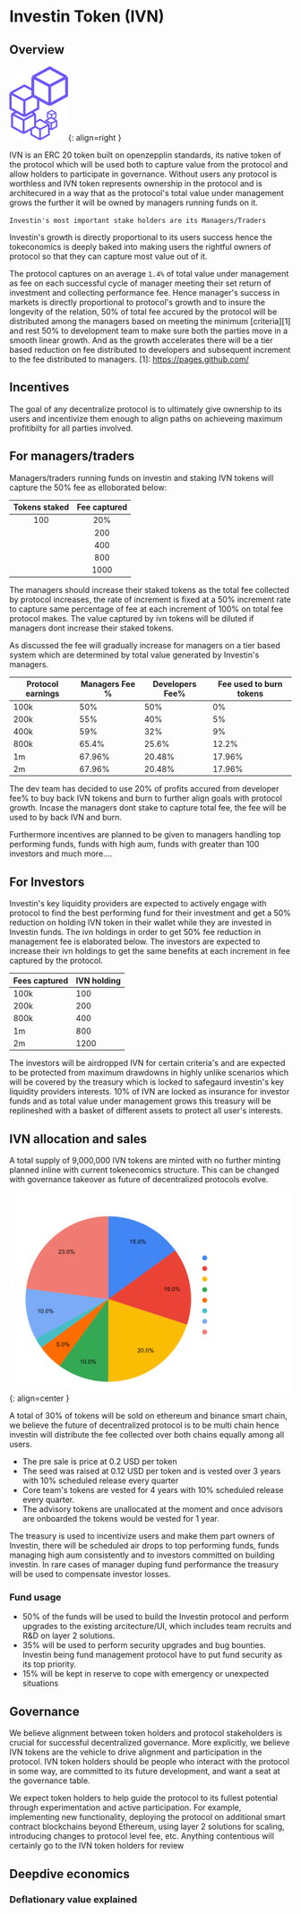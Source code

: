 # Investin Token (IVN)

## Overview

![Placeholder](assets/logo.png){: align=right }

IVN is an ERC 20 token built on openzepplin standards, its native token of the protocol which will be used both to capture value from the protocol and allow holders to participate in governance. Without users any protocol is worthless and IVN token represents ownership in the protocol and is architecured in a way that as the protocol's total value under management grows the further it will be owned by managers running funds on it.

 `Investin's most important stake holders are its Managers/Traders`


Investin's growth is directly proportional to its users success hence the tokeconomics is deeply baked into making users the rightful owners of protocol so that they can capture most value out of it.

The protocol captures on an average `1.4%` of total value under management as fee on each successful cycle of manager meeting their set return of investment and collecting performance fee. Hence manager's success in markets is directly proportional to protocol's growth and to insure the longevity of the relation, 50% of total fee accured by the protocol will be distributed among the managers based on meeting the minimum [criteria][1] and rest 50% to development team to make sure both the parties move in a smooth linear growth. 
And as the growth accelerates there will be a tier based reduction on fee distributed to developers and subsequent increment to the fee distributed to managers.
[1]: https://pages.github.com/
## Incentives 

The goal of any decentralize protocol is to ultimately give ownership to its users and incentivize them enough to align paths on achieveing maximum profitibilty for all parties involved.

## For managers/traders

Managers/traders running funds on investin and staking IVN tokens will capture the 50% fee as elloborated below: 

| Tokens staked      | Fee captured                          |
| :---------: | :----------------------------------: |
| 100       | 20%   |
    | 200       | 40% |
    | 400    | 60% |
    | 800    | 80% |
    | 1000    | 100% |

The managers should increase their staked tokens as the total fee collected by protocol increases, the rate of increment is fixed at a 50% increment rate to capture same percentage of fee at each increment of 100% on total fee protocol makes. The value captured by ivn tokens will be diluted if managers dont increase their staked tokens.

As discussed the fee will gradually increase for managers on a tier based system which are determined by total value generated by Investin's managers.

| Protocol earnings| Managers Fee %|Developers Fee%| Fee used to burn tokens |
| ----------- | -------------- | -------------- | -------------- |
| 100k       | 50%|           50%      |  0% |
|   200k       | 55%|             40%  | 5% |
| 400k    | 59% |         32%         | 9% |
| 800k    | 65.4% |         25.6%         | 12.2% |
| 1m    | 67.96% |        20.48%         |17.96% |
| 2m    | 67.96% |        20.48%         |17.96% |

The dev team has decided to use 20% of profits accured from developer fee% to buy back IVN tokens and burn to further align goals with protocol growth.
Incase the managers dont stake to capture total fee, the fee will be used to by back IVN and burn. 

Furthermore incentives are planned to be given to managers handling top performing funds, funds with high aum, funds with greater than 100 investors and much more....

## For Investors

Investin's key liquidity providers are expected to actively engage with protocol to find the best performing fund for their investment and get a 50% reduction on holding IVN token in their wallet while they are invested in Investin funds.
The ivn holdings in order to get 50% fee reduction in management fee is elaborated below. The investors are expected to increase their ivn holdings to get the same benefits at each increment in fee captured by the protocol.

| Fees captured| IVN holding |
| ----------- | -------------- | 
| 100k       | 100|         
|   200k       | 200|      
| 800k    | 400 |         
| 1m    | 800 |        
| 2m    | 1200 |        

The investors will be airdropped IVN for certain criteria's and are expected to be protected from maximum drawdowns in highly unlike scenarios which will be covered by the treasury which is locked to safegaurd investin's key liquidity providers interests.
10% of IVN are locked as insurance for investor funds and as total value under management grows this treasury will be replineshed with a basket of different assets to protect all user's interests. 


## IVN allocation and sales 

A total supply of 9,000,000 IVN tokens are minted with no further minting planned inline with current tokenecomics structure. This can be changed with governance takeover as future of decentralized protocols evolve.

![Placeholder](assets/ivn.svg){: align=center }



A total of 30% of tokens will be sold on ethereum and binance smart chain, we believe the future of decentralized protocol is to be multi chain hence investin will distribute the fee collected over both chains equally among all users.

* The pre sale is price at 0.2 USD per token
* The seed was raised at 0.12 USD per token and is vested over 3 years with 10% scheduled release every quarter
* Core team's tokens are vested for 4 years with 10% scheduled release every quarter.
* The advisory tokens are unallocated at the moment and once advisors are onboarded the tokens would be vested for 1 year.

The treasury is used to incentivize users and make them part owners of Investin, there will be scheduled air drops to top performing funds, funds managing high aum consistently and to investors committed on building investin. 
In rare cases of manager duping fund performance the treasury will be used to compensate investor losses.


### Fund usage 

* 50% of the funds will be used to build the Investin protocol and perform upgrades to the existing arcitecture/UI, which includes team recruits and R&D on layer 2 solutions.
* 35% will be used to perform security upgrades and bug bounties. Investin being fund management protocol have to put fund security as its top priority.
* 15% will be kept in reserve to cope with emergency or unexpected situations 

## Governance 

We believe alignment between token holders and protocol stakeholders is crucial for successful decentralized governance. More explicitly, we believe IVN tokens are the vehicle to drive alignment and participation in the protocol. IVN token holders should be people who interact with the protocol in some way, are committed to its future development, and want a seat at the governance table.

We expect token holders to help guide the protocol to its fullest potential through experimentation and active participation. For example, implementing new functionality, deploying the protocol on additional smart contract blockchains beyond Ethereum, using layer 2 solutions for scaling, introducing changes to protocol level fee, etc. Anything contentious will certainly go to the IVN token holders for review


## Deepdive economics

### Deflationary value explained 